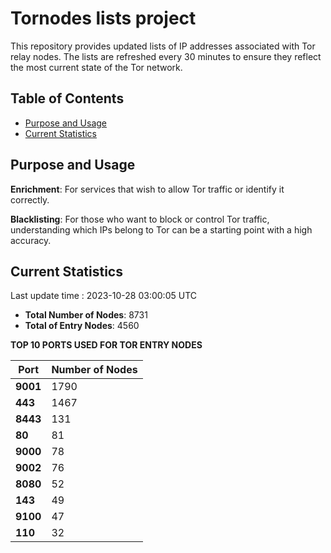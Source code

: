 # Tornodes lists project

This repository provides updated lists of IP addresses associated with Tor relay nodes. The lists are refreshed every 30 minutes to ensure they reflect the most current state of the Tor network.

## Table of Contents

- [Purpose and Usage](#purpose-and-usage)
- [Current Statistics](#current-statistics)


## Purpose and Usage

**Enrichment**: For services that wish to allow Tor traffic or identify it correctly.

**Blacklisting**: For those who want to block or control Tor traffic, understanding which IPs belong to Tor can be a starting point with a high accuracy.

## Current Statistics

Last update time : 2023-10-28 03:00:05 UTC

- **Total Number of Nodes**: 8731
- **Total of Entry Nodes**: 4560

**TOP 10 PORTS USED FOR TOR ENTRY NODES**

| **Port** | **Number of Nodes** |
|------|-----------------|
| **9001**   | 1790  |
| **443**   | 1467  |
| **8443**   | 131  |
| **80**   | 81  |
| **9000**   | 78  |
| **9002**   | 76  |
| **8080**   | 52  |
| **143**   | 49  |
| **9100**   | 47  |
| **110**   | 32  |

